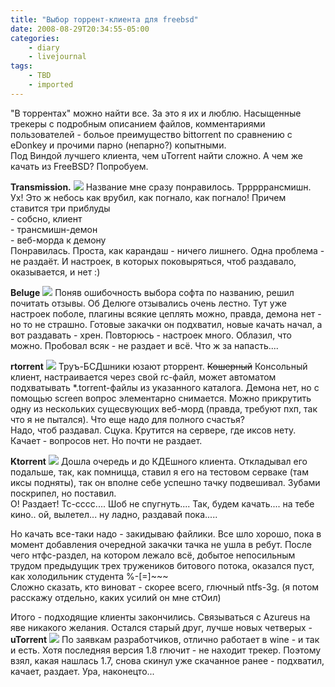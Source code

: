 ```yaml
---
title: "Выбор торрент-клиента для freebsd"
date: 2008-08-29T20:34:55-05:00
categories:
    - diary
    - livejournal
tags:
    - TBD
    - imported
---
```


"В торрентах" можно найти все. За это я их и люблю. Насыщенные трекеры с подробным описанием файлов, комментариями пользователей - больое преимущество bittorrent по сравнению с eDonkey и прочими парно (непарно?) копытными.   
Под Виндой лучшего клиента, чем uTorrent найти сложно. А чем же качать из FreeBSD?  Попробуем.

**Transmission.** [![](http://s51.radikal.ru/i134/0808/d4/a4682a644960.jpg)](http://www.radikal.ru) Название мне сразу понравилось. Трррррансмишн. Ух! Это ж небось как врубил, как погнало, как погнало! Причем ставится три приблуды   
\- собсно, клиент  
\- трансмишн-демон  
\- веб-морда к демону  
Понравилась. Проста, как карандаш - ничего лишнего. Одна проблема - не раздаёт. И настроек, в которых поковыряться, чтоб раздавало, оказывается, и нет :)

**Вeluge** [![](http://s53.radikal.ru/i140/0808/22/4d4fc69700d9.jpg)](http://www.radikal.ru) Поняв ошибочность выбора софта по названию, решил почитать отзывы. Об Делюге отзывались очень лестно. Тут уже настроек поболе, плагины всякие цеплять можно, правда, демона нет - но то не страшно. Готовые закачки он подхватил, новые качать начал, а вот раздавать - хрен. Повторюсь - настроек много. Облазил, что можно. Пробовал всяк - не раздает и всё. Что ж за напасть....  
  
**rtorrent** [![](http://i053.radikal.ru/0808/04/c4bb0d0c7dc5.jpg)](http://www.radikal.ru) Труъ-БСДшники юзают рторрент. ~~Кошерный~~ Консольный клиент, настраивается через свой rc-файл, может автоматом подхватывать *.torrent-файлы из указанного каталога. Демона нет, но с помощью screen вопрос элементарно снимается. Можно прикрутить одну из нескольких сущесвующих веб-морд (правда, требуют пхп, так что я не пытался). Что еще надо для полного счастья?  
Надо, чтоб раздавал. Сцука. Крутится на сервере, где иксов нету. Качает - вопросов нет. Но почти не раздает.

**Ktorrent** [![](http://i057.radikal.ru/0808/b8/63dba08ec410.jpg)](http://www.radikal.ru) Дошла очередь и до КДЕшного клиента. Откладывал его подальше, так, как помницца, ставил я его на тестовом серваке (там иксы подняты), так он вполне себе успешно тачку подвешивал. Зубами поскрипел, но поставил.   
О! Раздает! Тс-сссс.... Шоб не спугнуть.... Так, будем качать.... на тебе кино.. ой, вылетел... ну ладно, раздавай пока.....  
  
Но качать все-таки надо - закидываю файлики. Все шло хорошо, пока в момент добавления очередной закачки тачка не ушла в ребут. После чего нтфс-раздел, на котором лежало всё, добытое непосильным трудом предыдущик трех тружеников битового потока, оказался пуст, как холодильник студента %-[=]~~~  
Сложно сказать, кто виноват - скорее всего, глючный ntfs-3g. (я потом расскажу отдельно, каких усилий он мне стОил)

Итого - подходящие клиенты закончились. Связываться с Azureus на яве никакого желания. Остался старый друг, лучше новых четверых -   
**uTorrent** [![](http://i032.radikal.ru/0808/78/aa7223997c94.jpg)](http://www.radikal.ru) По заявкам разработчиков, отлично работает в wine - и так и есть. Хотя последняя версия 1.8 глючит - не находит трекер. Поэтому взял, какая нашлась 1.7, снова скинул уже скачанное ранее - подхватил, качает, раздает. Ура, наконецто...
